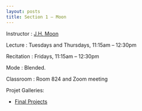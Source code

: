 ```yaml
---
layout: posts
title: Section 1 – Moon
---
```


Instructor
: [J.H. Moon](jh.moon@nyu.edu)

Lecture
: Tuesdays and Thursdays, 11:15am – 12:30pm

Recitation
: Fridays, 11:15am – 12:30pm

Mode
: Blended.

Classroom
: Room 824 and Zoom meeting

Projet Galleries:

- [Final Projects](/galleries/final-projects#section-1)
